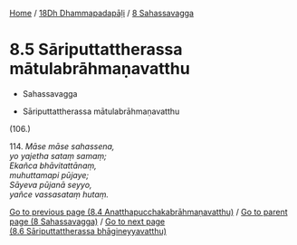
[Home](/) / [18Dh Dhammapadapāḷi](...md) / [8 Sahassavagga](../18Dh/8.md)

# 8.5 Sāriputtattherassa mātulabrāhmaṇavatthu

* Sahassavagga

* Sāriputtattherassa mātulabrāhmaṇavatthu

(106.)

114\. _Māse māse sahassena,_  
_yo yajetha sataṃ samaṃ;_  
_Ekañca bhāvitattānaṃ,_  
_muhuttamapi pūjaye;_  
_Sāyeva pūjanā seyyo,_  
_yañce vassasataṃ hutaṃ._  


[Go to previous page (8.4 Anatthapucchakabrāhmaṇavatthu)](8.4.md) / [Go to parent page (8 Sahassavagga)](../18Dh/8.md) / [Go to next page (8.6 Sāriputtattherassa bhāgineyyavatthu)](8.6.md)



